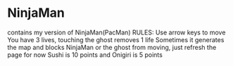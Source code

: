 # NinjaMan
contains my version of NinjaMan(PacMan)
RULES:  Use arrow keys to move
        You have 3 lives, touching the ghost removes 1 life
        Sometimes it generates the map and blocks NinjaMan or the ghost from moving, just refresh the page for now
        Sushi is 10 points and Onigiri is 5 points 
